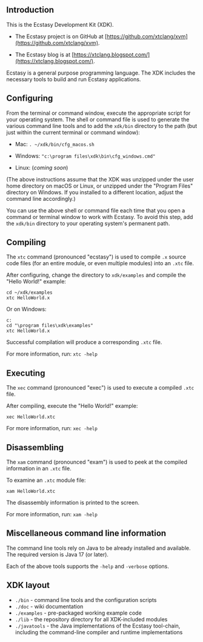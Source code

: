## Introduction

This is the Ecstasy Development Kit (XDK).

* The Ecstasy project is on GitHub at
  [https://github.com/xtclang/xvm](https://github.com/xtclang/xvm).

* The Ecstasy blog is at
  [https://xtclang.blogspot.com/](https://xtclang.blogspot.com/).

Ecstasy is a general purpose programming language. The XDK includes the
necessary tools to build and run Ecstasy applications.

## Configuring

From the terminal or command window, execute the appropriate script for
your operating system. The shell or command file is used to generate the
various command line tools and to add the `xdk/bin` directory to the path
(but just within the current terminal or command window):

* Mac: `. ~/xdk/bin/cfg_macos.sh`

* Windows: `"c:\program files\xdk\bin\cfg_windows.cmd"`

* Linux: (_coming soon_)

(The above instructions assume that the XDK was unzipped under the user
home directory on macOS or Linux, or unzipped under the "Program Files"
directory on Windows. If you installed to a different location, adjust
the command line accordingly.)

You can use the above shell or command file each time that you open a
command or terminal window to work with Ecstasy. To avoid this step, add
the `xdk/bin` directory to your operating system's permanent path.

## Compiling

The `xtc` command (pronounced "ecstasy") is used to compile `.x` source
code files (for an entire module, or even multiple modules) into an
`.xtc` file.

After configuring, change the directory to `xdk/examples` and compile the
"Hello World!" example:

    cd ~/xdk/examples
    xtc HelloWorld.x

Or on Windows:

    c:
    cd "\program files\xdk\examples"
    xtc HelloWorld.x

Successful compilation will produce a corresponding `.xtc` file.

For more information, run: `xtc -help`

## Executing

The `xec` command (pronounced "exec") is used to execute a compiled
`.xtc` file.

After compiling, execute the "Hello World!" example:

    xec HelloWorld.xtc

For more information, run: `xec -help`

## Disassembling

The `xam` command (pronounced "exam") is used to peek at the compiled
information in an `.xtc` file.

To examine an `.xtc` module file:

    xam HelloWorld.xtc

The disassembly information is printed to the screen.

For more information, run: `xam -help`

## Miscellaneous command line information

The command line tools rely on Java to be already installed and available.
The required version is Java 17 (or later).

Each of the above tools supports the `-help` and `-verbose` options.

## XDK layout

* `./bin` - command line tools and the configuration scripts
* `./doc` - wiki documentation
* `./examples` - pre-packaged working example code
* `./lib` - the repository directory for all XDK-included modules
* `./javatools` - the Java implementations of the Ecstasy tool-chain,
  including the command-line compiler and runtime implementations

